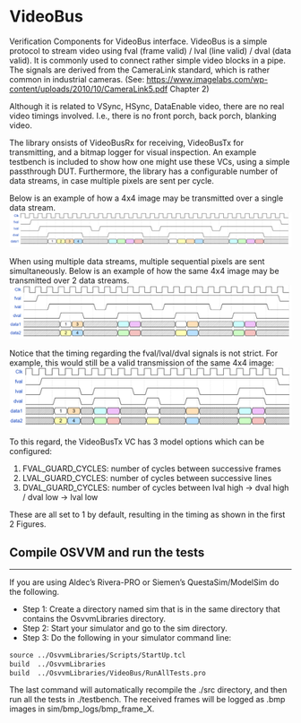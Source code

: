 # VideoBus

Verification Components for VideoBus interface. VideoBus is a simple protocol to stream video using fval (frame valid) / lval (line valid) / dval (data valid). It is commonly used to connect rather simple video blocks in a pipe. The signals are derived from the CameraLink standard, which is rather common in industrial cameras. (See: https://www.imagelabs.com/wp-content/uploads/2010/10/CameraLink5.pdf Chapter 2)

Although it is related to VSync, HSync, DataEnable video, there are no real video timings involved. I.e., there is no front porch, back porch, blanking video. 

The library onsists of VideoBusRx for receiving, VideoBusTx for transmitting, and a bitmap logger for visual inspection. An example testbench is included to show how one might use these VCs, using a simple passthrough DUT. Furthermore, the library has a configurable number of data streams, in case multiple pixels are sent per cycle. 

Below is an example of how a 4x4 image may be transmitted over a single data stream. 
![timing diagram of clk/fval/lval/dval/data](VideoBusInterface.png)

When using multiple data streams, multiple sequential pixels are sent simultaneously. Below is an example of how the same 4x4 image may be transmitted over 2 data streams.
![timing diagram of clk/fval/lval/dval/data1/data2](VideoBusInterface_2ds.png)

Notice that the timing regarding the fval/lval/dval signals is not strict. For example, this would still be a valid transmission of the same 4x4 image:
![timing diagram of clk/fval/lval/dval/data1/data2 with non-strict timing](VideoBusInterface_timing_example.png)

To this regard, the VideoBusTx VC has 3 model options which can be configured: 
1. FVAL_GUARD_CYCLES: number of cycles between successive frames
2. LVAL_GUARD_CYCLES: number of cycles between successive lines
3. DVAL_GUARD_CYCLES: number of cycles between lval high -> dval high / dval low -> lval low

These are all set to 1 by default, resulting in the timing as shown in the first 2 Figures. 

## Compile OSVVM and run the tests
----------------------------------------------------

If you are using Aldec’s Rivera-PRO or Siemen’s QuestaSim/ModelSim do the following.

* Step 1: Create a directory named sim that is in the same directory that contains the OsvvmLibraries directory.
* Step 2: Start your simulator and go to the sim directory.
* Step 3: Do the following in your simulator command line:

```
source ../OsvvmLibraries/Scripts/StartUp.tcl
build  ../OsvvmLibraries
build  ../OsvvmLibraries/VideoBus/RunAllTests.pro
```

The last command will automatically recompile the ./src directory, and then run all the tests in ./testbench. The received frames will be logged as .bmp images in sim/bmp_logs/bmp_frame_X.
